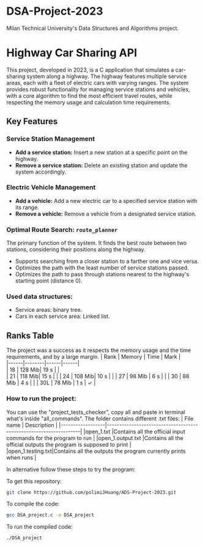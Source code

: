 # DSA-Project-2023
Milan Technical University's Data Structures and Algorithms project. 

# Highway Car Sharing API
This project, developed in 2023, is a C application that simulates a car-sharing system along a highway. The highway features multiple service areas, each with a fleet of electric cars with varying ranges. The system provides robust functionality for managing service stations and vehicles, with a core algorithm to find the most efficient travel routes, while respecting the memory usage and calculation time requirements.

## Key Features

### Service Station Management  
- **Add a service station:** Insert a new station at a specific point on the highway.  
- **Remove a service station:** Delete an existing station and update the system accordingly.  

### Electric Vehicle Management  
- **Add a vehicle:** Add a new electric car to a specified service station with its range.  
- **Remove a vehicle:** Remove a vehicle from a designated service station.  

### Optimal Route Search: `route_planner`  
The primary function of the system. It finds the best route between two stations, considering their positions along the highway.  
- Supports searching from a closer station to a farther one and vice versa.
- Optimizes the path with the least number of service stations passed.  
- Optimizes the path to pass through stations nearest to the highway's starting point (distance 0).

### Used data structures:
- Service areas: binary tree.
- Cars in each service area: Linked list.  


## Ranks Table
The project was a success as it respects the memory usage and the time requirements, and by a large margin.
| Rank | Memory | Time | Mark |  
|------|--------|------|------|  
| 18   | 128 Mib| 19 s |      |  
| 21   | 118 Mib| 15 s |      |
| 24   | 108 Mib| 10 s |      |
| 27   | 98 Mib | 6 s  |      |
| 30   | 88 Mib | 4 s  |      |
| 30L  | 78 Mib | 1 s  |  ✓   |
  
### How to run the project:
You can use the "project_tests_checker", copy all and paste in terminal what's inside "all_commands". The folder contains different .txt files:
| File name        | Description                                                       |
|------------------|-------------------------------------------------------------------|
|open_1.txt        |Contains all the official input commands for the program to run    |
|open_1.output.txt |Contains all the official outputs the program is supposed to print |
|open_1.testing.txt|Contains all the outputs the program currently prints when runs    |

In alternative follow these steps to try the program:

To get this repository:
```bash
git clone https://github.com/polimiJHuang/ADS-Project-2023.git
```
To compile the code:
```bash
gcc DSA_project.c -o DSA_project
```
To run the compiled code:
```bash
./DSA_project
```
